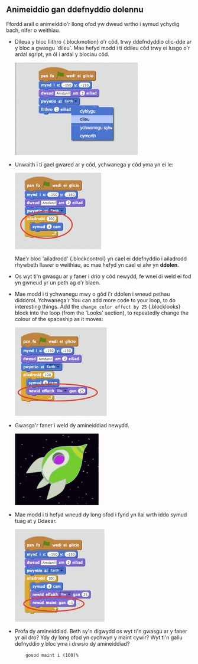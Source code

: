 ## Animeiddio gan ddefnyddio dolennu

Ffordd arall o animeiddio'r llong ofod yw dweud wrtho i symud ychydig bach, nifer o weithiau.

+ Dileua y bloc llithro {.blockmotion} o'r côd, trwy ddefndyddio clic-dde ar y bloc a gwasgu 'dileu'. Mae hefyd modd i ti ddileu côd trwy ei lusgo o'r ardal sgript, yn ôl i ardal y blociau côd.

	![screenshot](images/space-delete-glide.png)

+ Unwaith i ti gael gwared ar y côd, ychwanega y côd yma yn ei le:

	![screenshot](images/space-loop.png)

	Mae'r bloc 'ailadrodd' {.blockcontrol} yn cael ei ddefnyddio i ailadrodd rhywbeth llawer o weithiau, ac mae hefyd yn cael ei alw yn __ddolen__.

+ Os wyt ti'n gwasgu ar y faner i drio y côd newydd, fe wnei di weld ei fod yn gwneud yr un peth ag o'r blaen.

+ Mae modd i ti ychwanegu mwy o gôd i'r ddolen i wneud pethau diddorol. Ychwanega'r 
You can add more code to your loop, to do interesting things. Add the `change color effect by 25` {.blocklooks} block into the loop (from the 'Looks' section), to repeatedly change the colour of the spaceship as it moves:

	![screenshot](images/space-colour.png)

+ Gwasga'r faner i weld dy amineiddiad newydd.

	![screenshot](images/space-colour-test.png)

+ Mae modd i ti hefyd wneud dy long ofod i fynd yn llai wrth iddo symud tuag at y Ddaear.

	![screenshot](images/space-size.png)

+ Profa dy amineiddiad.  Beth sy'n digwydd os wyt ti'n gwasgu ar y faner yr ail dro?  Ydy dy long ofod yn cychwyn y maint cywir?  Wyt ti'n gallu defnyddio y bloc yma i drwsio dy amineiddiad?

	```blocks
		gosod maint i (100)%
	```

